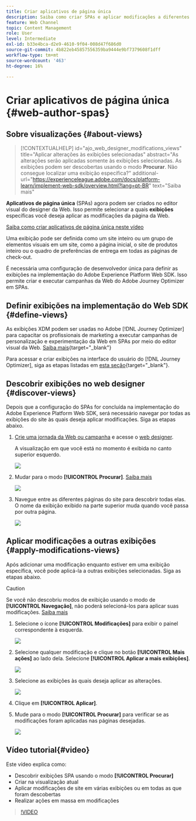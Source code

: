 ```yaml
---
title: Criar aplicativos de página única
description: Saiba como criar SPAs e aplicar modificações a diferentes exibições no Journey Optimizer
feature: Web Channel
topic: Content Management
role: User
level: Intermediate
exl-id: b33e4bca-d2e9-4610-9f04-008d47f686d0
source-git-commit: 4b822eb45857556359ba9444e9bf7379608f1dff
workflow-type: tm+mt
source-wordcount: '463'
ht-degree: 16%

---
```


# Criar aplicativos de página única {#web-author-spas}

## Sobre visualizações {#about-views}

>[!CONTEXTUALHELP]
>id="ajo_web_designer_modifications_views"
>title="Aplicar alterações às exibições selecionadas"
>abstract="As alterações serão aplicadas somente às exibições selecionadas. As exibições podem ser descobertas usando o modo **Procurar**. Não consegue localizar uma exibição específica?"
>additional-url="https://experienceleague.adobe.com/docs/platform-learn/implement-web-sdk/overview.html?lang=pt-BR" text="Saiba mais"

**Aplicativos de página única** (SPAs) agora podem ser criados no editor visual do designer da Web. Isso permite selecionar a quais **exibições** específicas você deseja aplicar as modificações da página da Web.

[Saiba como criar aplicativos de página única neste vídeo](#video)

Uma exibição pode ser definida como um site inteiro ou um grupo de elementos visuais em um site, como a página inicial, o site de produtos inteiro ou o quadro de preferências de entrega em todas as páginas de check-out.

É necessária uma configuração de desenvolvedor única para definir as exibições na implementação do Adobe Experience Platform Web SDK. Isso permite criar e executar campanhas da Web do Adobe Journey Optimizer em SPAs.

## Definir exibições na implementação do Web SDK {#define-views}

As exibições XDM podem ser usadas no Adobe [!DNL Journey Optimizer] para capacitar os profissionais de marketing a executar campanhas de personalização e experimentação da Web em SPAs por meio do editor visual da Web. [Saiba mais](https://experienceleague.adobe.com/docs/experience-platform/edge/personalization/ajo/web-spa-implementation.html?lang=pt-BR){target="_blank"}

Para acessar e criar exibições na interface do usuário do [!DNL Journey Optimizer], siga as etapas listadas em [esta seção](https://experienceleague.adobe.com/docs/experience-platform/edge/personalization/ajo/web-spa-implementation.html#implement-xdm-views){target="_blank"}.

## Descobrir exibições no web designer {#discover-views}

Depois que a configuração do SPAs for concluída na implementação do Adobe Experience Platform Web SDK, será necessário navegar por todas as exibições do site às quais deseja aplicar modificações. Siga as etapas abaixo.

1. [Crie uma jornada da Web ou campanha](create-web.md) e acesse o [web designer](web-visual-editor.md).

   A visualização em que você está no momento é exibida no canto superior esquerdo.

   ![](assets/web-designer-view-home.png)

1. Mudar para o modo **[!UICONTROL Procurar]**. [Saiba mais](web-visual-editor.md#browse-mode)

   ![](assets/web-designer-view-browse.png)

1. Navegue entre as diferentes páginas do site para descobrir todas elas. O nome da exibição exibido na parte superior muda quando você passa por outra página.

   ![](assets/web-designer-other-view.png)

## Aplicar modificações a outras exibições {#apply-modifications-views}

Após adicionar uma modificação enquanto estiver em uma exibição específica, você pode aplicá-la a outras exibições selecionadas. Siga as etapas abaixo.

>[!CAUTION]
>
>Se você não descobriu modos de exibição usando o modo de **[!UICONTROL Navegação]**, não poderá selecioná-los para aplicar suas modificações. [Saiba mais](#discover-views)

1. Selecione o ícone **[!UICONTROL Modificações]** para exibir o painel correspondente à esquerda.

   ![](assets/web-designer-view-modifications-pane.png)

1. Selecione qualquer modificação e clique no botão **[!UICONTROL Mais ações]** ao lado dela. Selecione **[!UICONTROL Aplicar a mais exibições]**.

   ![](assets/web-designer-modifications-more-actions.png)

1. Selecione as exibições às quais deseja aplicar as alterações.

   ![](assets/web-designer-modifications-apply-to.png)

1. Clique em **[!UICONTROL Aplicar]**.

1. Mude para o modo **[!UICONTROL Procurar]** para verificar se as modificações foram aplicadas nas páginas desejadas.

   ![](assets/web-designer-modifications-applied-view.png)

## Vídeo tutorial{#video}

Este vídeo explica como:

* Descobrir exibições SPA usando o modo **[!UICONTROL Procurar]**
* Criar na visualização atual
* Aplicar modificações de site em várias exibições ou em todas as que foram descobertas
* Realizar ações em massa em modificações

>[!VIDEO](https://video.tv.adobe.com/v/3424536/?quality=12&learn=on)
